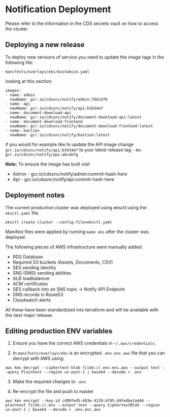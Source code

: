 # Notification Deployment

Please refer to the information in the CDS secrets vault on how to access the cluster.

## Deploying a new release

To deploy new versions of service you need to update the image tags in the following file:

`manifests/overlays/eks/kustomize.yaml`

looking at this section:

```
images:
- name: admin
  newName: gcr.io/cdssnc/notify/admin:7ddcb76
- name: api
  newName: gcr.io/cdssnc/notify/api:b3434ef
- name: document-download-api
  newName: gcr.io/cdssnc/notify/document-download-api:latest
- name: document-download-frontend
  newName: gcr.io/cdssnc/notify/document-download-frontend:latest
- name: bastion
  newName: gcr.io/cdssnc/notify/bastion:latest
```

if you would for example like to update the API image change `gcr.io/cdssnc/notify/api:b3434ef` to your latest release tag - ex: `gcr.io/cdssnc/notify/api:abcdefg`

**Note:** To ensure the image has built visit
- Admin - gcr.io/cdssnc/notify/admin:commit-hash-here
- Api - gcr.io/cdssnc/notify/api:commit-hash-here


## Deployment notes 

The current production cluster was deployed using eksctl using the `eksctl.yaml` file.

`eksctl create cluster --config-file=eksctl.yaml`

Manifest files were applied by running `make eks` after the cluster was deployed.

The following pieces of AWS infrastructure were manually added:

- RDS Database
- Required S3 buckets (Assets, Documents, CSV)
- SES sending identity
- SNS (SMS) sending abilities
- ALB loadbalancer
- ACM certificates
- SES callback into an SNS topic -> Notify API Endpoint
- DNS records in Route53 
- Cloudwatch alerts

All these have been standardized into terraform and will be available with the next major release.


## Editing production ENV variables

1. Ensure you have the correct AWS credentials in `~/.aws/credentials`.

2. In `manifests/overlays/eks` is an encrypted `.env.enc.aws` file that you can decrypt with AWS using: 

```
aws kms decrypt --ciphertext-blob fileb://.env.enc.aws --output text --query Plaintext --region us-east-1 | base64 --decode > .env
```

3. Make the required changes to `.env`

4. Re-encrypt the file and push to master

```
aws kms encrypt --key-id cd99fe45-693e-4139-bf95-b9fe8be1a446 --plaintext fileb://.env --output text --query CiphertextBlob --region us-east-1 | base64 --decode > .env.enc.aws
